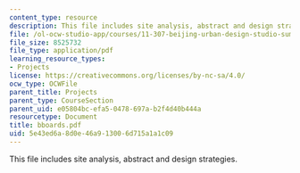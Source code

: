 ```yaml
---
content_type: resource
description: This file includes site analysis, abstract and design strategies.
file: /ol-ocw-studio-app/courses/11-307-beijing-urban-design-studio-summer-2006/5e43ed6a8d0e46a913006d715a1a1c09_bboards.pdf
file_size: 8525732
file_type: application/pdf
learning_resource_types:
- Projects
license: https://creativecommons.org/licenses/by-nc-sa/4.0/
ocw_type: OCWFile
parent_title: Projects
parent_type: CourseSection
parent_uid: e05804bc-efa5-0478-697a-b2f4d40b444a
resourcetype: Document
title: bboards.pdf
uid: 5e43ed6a-8d0e-46a9-1300-6d715a1a1c09
---
```

This file includes site analysis, abstract and design strategies.
